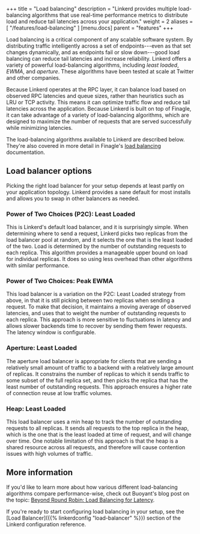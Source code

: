 +++
title = "Load balancing"
description = "Linkerd provides multiple load-balancing algorithms that use real-time performance metrics to distribute load and reduce tail latencies across your application."
weight = 2
aliases = [
  "/features/load-balancing"
]
[menu.docs]
  parent = "features"
+++

Load balancing is a critical component of any scalable software system. By
distributing traffic intelligently across a set of endpoints---even as that set
changes dynamically, and as endpoints fail or slow down---good load balancing
can reduce tail latencies and increase reliability. Linkerd offers a variety of
powerful load-balancing algorithms, including *least loaded*, *EWMA*, and
*aperture*. These algorithms have been tested at scale at Twitter and other
companies.

Because Linkerd operates at the RPC layer, it can balance load based on observed
RPC latencies and queue sizes, rather than heuristics such as LRU or TCP
activity. This means it can optimize traffic flow and reduce tail latencies
across the application. Because Linkerd is built on top of Finagle, it can take
advantage of a variety of load-balancing algorithms, which are designed to
maximize the number of requests that are served successfully while minimizing
latencies.

The load-balancing algorithms available to Linkerd are described below. They're
also covered in more detail in Finagle's [load balancing](
https://twitter.github.io/finagle/guide/Clients.html#load-balancing)
documentation.

## Load balancer options

Picking the right load balancer for your setup depends at least partly on your
application topology. Linkerd provides a sane default for most installs and
allows you to swap in other balancers as needed.

### Power of Two Choices (P2C): Least Loaded

This is Linkerd's default load balancer, and it is surprisingly simple. When
determining where to send a request, Linkerd picks two replicas from the load
balancer pool at random, and it selects the one that is the least loaded of the
two. Load is determined by the number of outstanding requests to each replica.
This algorithm provides a manageable upper bound on load for individual
replicas. It does so using less overhead than other algorithms with similar
performance.

### Power of Two Choices: Peak EWMA

This load balancer is a variation on the P2C: Least Loaded strategy from above,
in that it is still picking between two replicas when sending a request. To make
that decision, it maintains a moving average of observed latencies, and uses
that to weight the number of outstanding requests to each replica. This approach
is more sensitive to fluctuations in latency and allows slower backends time to
recover by sending them fewer requests. The latency window is configurable.

### Aperture: Least Loaded

The aperture load balancer is appropriate for clients that are sending a
relatively small amount of traffic to a backend with a relatively large amount
of replicas. It constrains the number of replicas to which it sends traffic to
some subset of the full replica set, and then picks the replica that has the
least number of outstanding requests. This approach ensures a higher rate of
connection reuse at low traffic volumes.

### Heap: Least Loaded

This load balancer uses a min heap to track the number of outstanding requests
to all replicas. It sends all requests to the top replica in the heap, which is
the one that is the least loaded at time of request, and will change over time.
One notable limitation of this approach is that the heap is a shared resource
across all requests, and therefore will cause contention issues with high
volumes of traffic.

## More information

If you'd like to learn more about how various different load-balancing
algorithms compare performance-wise, check out Buoyant's blog post on the topic:
[Beyond Round Robin: Load Balancing for Latency](
https://blog.buoyant.io/2016/03/16/beyond-round-robin-load-balancing-for-latency/).

If you're ready to start configuring load balancing in your setup, see the [Load
Balancer]({{% linkerdconfig "load-balancer" %}}) section of the Linkerd
configuration reference.

